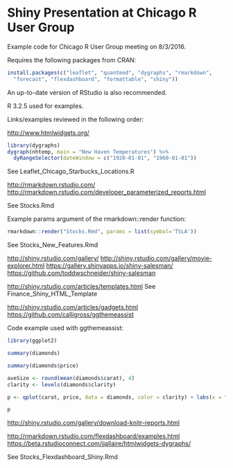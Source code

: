 # Shiny Presentation at Chicago R User Group

Example code for Chicago R User Group meeting on 8/3/2016.

Requires the following packages from CRAN:

```r
install.packages(c("leaflet", "quantmod", "dygraphs", "rmarkdown",
  "forecast", "flexdashboard", "formattable", "shiny"))
``` 

An up-to-date version of RStudio is also recommended.

R 3.2.5 used for examples.

Links/examples reviewed in the following order:

http://www.htmlwidgets.org/

```r
library(dygraphs)
dygraph(nhtemp, main = "New Haven Temperatures") %>% 
  dyRangeSelector(dateWindow = c("1920-01-01", "1960-01-01"))
```

See Leaflet_Chicago_Starbucks_Locations.R

http://rmarkdown.rstudio.com/
http://rmarkdown.rstudio.com/developer_parameterized_reports.html

See Stocks.Rmd

Example params argument of the rmarkdown::render function:

```r
rmarkdown::render("Stocks.Rmd", params = list(symbol='TSLA'))
```
See Stocks_New_Features.Rmd

http://shiny.rstudio.com/gallery/
http://shiny.rstudio.com/gallery/movie-explorer.html
https://gallery.shinyapps.io/shiny-salesman/
https://github.com/toddwschneider/shiny-salesman

http://shiny.rstudio.com/articles/templates.html
See Finance_Shiny_HTML_Template

http://shiny.rstudio.com/articles/gadgets.html
https://github.com/calligross/ggthemeassist

Code example used with ggthemeassist:

```r
library(ggplot2)

summary(diamonds)

summary(diamonds$price)

aveSize <- round(mean(diamonds$carat), 4)
clarity <- levels(diamonds$clarity)

p <- qplot(carat, price, data = diamonds, color = clarity) + labs(x = "Carat", y = "Price") + labs(title = "Diamond Pricing")

p
```

http://shiny.rstudio.com/gallery/download-knitr-reports.html

http://rmarkdown.rstudio.com/flexdashboard/examples.html
https://beta.rstudioconnect.com/jjallaire/htmlwidgets-dygraphs/

See Stocks_Flexdashboard_Shiny.Rmd
